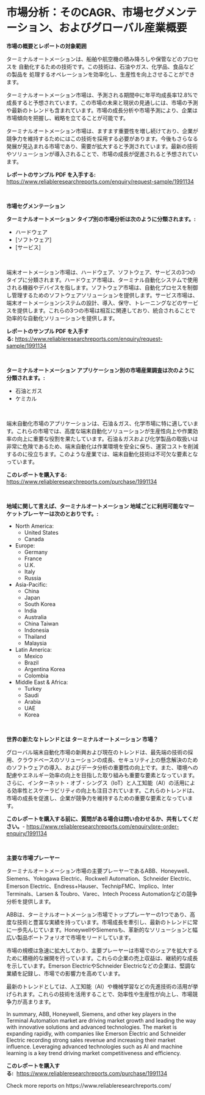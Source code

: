 <p><h1>市場分析：そのCAGR、市場セグメンテーション、およびグローバル産業概要</h1></p><p><strong>市場の概要とレポートの対象範囲</strong></p>
<p><p>ターミナルオートメーションは、船舶や航空機の積み降ろしや保管などのプロセスを 自動化するための技術です。この技術は、石油やガス、化学品、食品などの製品を 処理するオペレーションを効率化し、生産性を向上させることができます。</p><p>ターミナルオートメーション市場は、予測される期間中に年平均成長率12.8%で成長すると予想されています。この市場の未来と現状の見通しには、市場の予測や最新のトレンドも含まれています。市場の成長分析や市場予測により、企業は市場傾向を把握し、戦略を立てることが可能です。</p><p>ターミナルオートメーション市場は、ますます重要性を増し続けており、企業が競争力を維持するためにはこの技術を採用する必要があります。今後もさらなる発展が見込まれる市場であり、需要が拡大すると予測されています。最新の技術やソリューションが導入されることで、市場の成長が促進されると予想されています。</p></p>
<p><strong>レポートのサンプル PDF を入手する:</strong> <a href="https://www.reliableresearchreports.com/enquiry/request-sample/1991134">https://www.reliableresearchreports.com/enquiry/request-sample/1991134</a></p>
<p>&nbsp;</p>
<p><strong>市場セグメンテーション</strong></p>
<p><strong>ターミナルオートメーション タイプ別の市場分析は次のように分類されます。:</strong></p>
<p><ul><li>ハードウェア</li><li>[ソフトウェア]</li><li>[サービス]</li></ul></p>
<p>&nbsp;</p>
<p><p>端末オートメーション市場は、ハードウェア、ソフトウェア、サービスの3つのタイプに分類されます。ハードウェア市場は、ターミナル自動化システムで使用される機器やデバイスを指します。ソフトウェア市場は、自動化プロセスを制御し管理するためのソフトウェアソリューションを提供します。サービス市場は、端末オートメーションシステムの設計、導入、保守、トレーニングなどのサービスを提供します。これらの3つの市場は相互に関連しており、統合されることで効率的な自動化ソリューションを提供します。</p></p>
<p><strong>レポートのサンプル PDF を入手する:</strong>&nbsp;<a href="https://www.reliableresearchreports.com/enquiry/request-sample/1991134">https://www.reliableresearchreports.com/enquiry/request-sample/1991134</a></p>
<p>&nbsp;</p>
<p><strong> ターミナルオートメーション アプリケーション別の市場産業調査は次のように分類されます。:</strong></p>
<p><ul><li>石油とガス</li><li>ケミカル</li></ul></p>
<p>&nbsp;</p>
<p><p>端末自動化市場のアプリケーションは、石油＆ガス、化学市場に特に適しています。これらの市場では、高度な端末自動化ソリューションが生産性向上や作業効率の向上に重要な役割を果たしています。石油＆ガスおよび化学製品の取扱いは非常に危険であるため、端末自動化は作業環境を安全に保ち、運営コストを削減するのに役立ちます。このような産業では、端末自動化技術は不可欠な要素となっています。</p></p>
<p><strong>このレポートを購入する:</strong>&nbsp; <a href="https://www.reliableresearchreports.com/purchase/1991134">https://www.reliableresearchreports.com/purchase/1991134</a></p>
<p>&nbsp;</p>
<p><strong>地域に関して言えば、ターミナルオートメーション 地域ごとに利用可能なマーケットプレーヤーは次のとおりです。:</strong></p>
<p><ul>
    <li>
        North America:
        <ul>
            <li>United States</li>
            <li>Canada</li>
        </ul>
    </li>
    <li>
        Europe:
        <ul>
            <li>Germany</li>
            <li>France</li>
            <li>U.K.</li>
            <li>Italy</li>
            <li>Russia</li>
        </ul>
    </li>
    <li>
        Asia-Pacific:
        <ul>
            <li>China</li>
            <li>Japan</li>
            <li>South Korea</li>
            <li>India</li>
            <li>Australia</li>
            <li>China Taiwan</li>
            <li>Indonesia</li>
            <li>Thailand</li>
            <li>Malaysia</li>
        </ul>
    </li>
    <li>
        Latin America:
        <ul>
            <li>Mexico</li>
            <li>Brazil</li>
            <li>Argentina Korea</li>
            <li>Colombia</li>
        </ul>
    </li>
    <li>
        Middle East & Africa:
        <ul>
            <li>Turkey</li>
            <li>Saudi</li>
            <li>Arabia</li>
            <li>UAE</li>
            <li>Korea</li>
        </ul>
    </li>
    </ul></p>
<p>&nbsp;</p>
<p><strong>世界の新たなトレンドとは ターミナルオートメーション 市場？</strong></p>
<p><p>グローバル端末自動化市場の新興および現在のトレンドは、最先端の技術の採用、クラウドベースのソリューションの成長、セキュリティ上の懸念解決のためのソフトウェアの導入、およびデータ分析の重要性の向上です。また、環境への配慮やエネルギー効率の向上を目指した取り組みも重要な要素となっています。さらに、インターネット・オブ・シングス（IoT）と人工知能（AI）の活用による効率性とスケーラビリティの向上も注目されています。これらのトレンドは、市場の成長を促進し、企業が競争力を維持するための重要な要素となっています。</p></p>
<p><strong>このレポートを購入する前に、質問がある場合は問い合わせるか、共有してください。</strong>- <a href="https://www.reliableresearchreports.com/enquiry/pre-order-enquiry/1991134">https://www.reliableresearchreports.com/enquiry/pre-order-enquiry/1991134</a></p>
<p>&nbsp;</p>
<p><strong>主要な市場プレーヤー</strong></p>
<p><p>ターミナルオートメーション市場の主要プレーヤーであるABB、Honeywell、Siemens、Yokogawa Electric、Rockwell Automation、Schneider Electric、Emerson Electric、Endress+Hauser、TechnipFMC、Implico、Inter Terminals、Larsen & Toubro、Varec、Intech Process Automationなどの競争分析を提供します。 </p><p>ABBは、ターミナルオートメーション市場でトッププレーヤーの1つであり、高度な技術と豊富な実績を持っています。市場成長を牽引し、最新のトレンドに常に一歩先んじています。HoneywellやSiemensも、革新的なソリューションと幅広い製品ポートフォリオで市場をリードしています。</p><p>市場の規模は急速に拡大しており、主要プレーヤーは市場でのシェアを拡大するために積極的な展開を行っています。これらの企業の売上収益は、継続的な成長を示しています。Emerson ElectricやSchneider Electricなどの企業は、堅調な業績を記録し、市場での影響力を高めています。</p><p>最新のトレンドとしては、人工知能（AI）や機械学習などの先進技術の活用が挙げられます。これらの技術を活用することで、効率性や生産性が向上し、市場競争力が高まります。</p><p>In summary, ABB, Honeywell, Siemens, and other key players in the Terminal Automation market are driving market growth and leading the way with innovative solutions and advanced technologies. The market is expanding rapidly, with companies like Emerson Electric and Schneider Electric recording strong sales revenue and increasing their market influence. Leveraging advanced technologies such as AI and machine learning is a key trend driving market competitiveness and efficiency.</p></p>
<p><strong>このレポートを購入する:</strong>&nbsp;&nbsp;<a href="https://www.reliableresearchreports.com/purchase/1991134">https://www.reliableresearchreports.com/purchase/1991134</a></p>
<p>Check more reports on https://www.reliableresearchreports.com/</p>